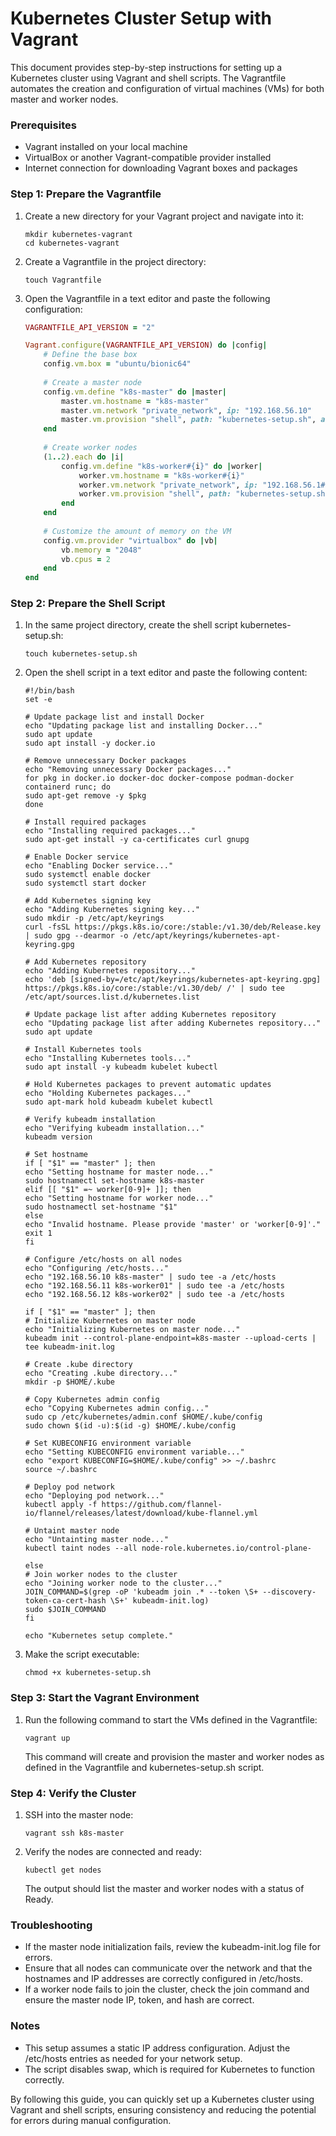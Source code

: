 # Kubernetes Cluster Setup with Vagrant
This document provides step-by-step instructions for setting up a Kubernetes cluster using Vagrant and shell scripts. The Vagrantfile automates the creation and configuration of virtual machines (VMs) for both master and worker nodes.

### Prerequisites
- Vagrant installed on your local machine
- VirtualBox or another Vagrant-compatible provider installed
- Internet connection for downloading Vagrant boxes and packages

### Step 1: Prepare the Vagrantfile
1. Create a new directory for your Vagrant project and navigate into it:
   ```shell
   mkdir kubernetes-vagrant
   cd kubernetes-vagrant
   ```
2. Create a Vagrantfile in the project directory:
   ```shell
   touch Vagrantfile
   ```

3. Open the Vagrantfile in a text editor and paste the following configuration:
   ```ruby
   VAGRANTFILE_API_VERSION = "2"
   
   Vagrant.configure(VAGRANTFILE_API_VERSION) do |config|
       # Define the base box
       config.vm.box = "ubuntu/bionic64"
       
       # Create a master node
       config.vm.define "k8s-master" do |master|
           master.vm.hostname = "k8s-master"
           master.vm.network "private_network", ip: "192.168.56.10"
           master.vm.provision "shell", path: "kubernetes-setup.sh", args: ["master"]
       end
       
       # Create worker nodes
       (1..2).each do |i|
           config.vm.define "k8s-worker#{i}" do |worker|
               worker.vm.hostname = "k8s-worker#{i}"
               worker.vm.network "private_network", ip: "192.168.56.1#{i}"
               worker.vm.provision "shell", path: "kubernetes-setup.sh", args: ["worker0#{i}"]
           end
       end
       
       # Customize the amount of memory on the VM
       config.vm.provider "virtualbox" do |vb|
           vb.memory = "2048"
           vb.cpus = 2
       end
   end
   ```
### Step 2: Prepare the Shell Script
1. In the same project directory, create the shell script kubernetes-setup.sh:

    ```shell
    touch kubernetes-setup.sh
    ```
2. Open the shell script in a text editor and paste the following content:

    ```shell
    #!/bin/bash
    set -e
    
    # Update package list and install Docker
    echo "Updating package list and installing Docker..."
    sudo apt update
    sudo apt install -y docker.io
    
    # Remove unnecessary Docker packages
    echo "Removing unnecessary Docker packages..."
    for pkg in docker.io docker-doc docker-compose podman-docker containerd runc; do
    sudo apt-get remove -y $pkg
    done
    
    # Install required packages
    echo "Installing required packages..."
    sudo apt-get install -y ca-certificates curl gnupg
    
    # Enable Docker service
    echo "Enabling Docker service..."
    sudo systemctl enable docker
    sudo systemctl start docker
    
    # Add Kubernetes signing key
    echo "Adding Kubernetes signing key..."
    sudo mkdir -p /etc/apt/keyrings
    curl -fsSL https://pkgs.k8s.io/core:/stable:/v1.30/deb/Release.key | sudo gpg --dearmor -o /etc/apt/keyrings/kubernetes-apt-keyring.gpg
    
    # Add Kubernetes repository
    echo "Adding Kubernetes repository..."
    echo 'deb [signed-by=/etc/apt/keyrings/kubernetes-apt-keyring.gpg] https://pkgs.k8s.io/core:/stable:/v1.30/deb/ /' | sudo tee /etc/apt/sources.list.d/kubernetes.list
    
    # Update package list after adding Kubernetes repository
    echo "Updating package list after adding Kubernetes repository..."
    sudo apt update
    
    # Install Kubernetes tools
    echo "Installing Kubernetes tools..."
    sudo apt install -y kubeadm kubelet kubectl
    
    # Hold Kubernetes packages to prevent automatic updates
    echo "Holding Kubernetes packages..."
    sudo apt-mark hold kubeadm kubelet kubectl
    
    # Verify kubeadm installation
    echo "Verifying kubeadm installation..."
    kubeadm version
    
    # Set hostname
    if [ "$1" == "master" ]; then
    echo "Setting hostname for master node..."
    sudo hostnamectl set-hostname k8s-master
    elif [[ "$1" =~ worker[0-9]+ ]]; then
    echo "Setting hostname for worker node..."
    sudo hostnamectl set-hostname "$1"
    else
    echo "Invalid hostname. Please provide 'master' or 'worker[0-9]'."
    exit 1
    fi
    
    # Configure /etc/hosts on all nodes
    echo "Configuring /etc/hosts..."
    echo "192.168.56.10 k8s-master" | sudo tee -a /etc/hosts
    echo "192.168.56.11 k8s-worker01" | sudo tee -a /etc/hosts
    echo "192.168.56.12 k8s-worker02" | sudo tee -a /etc/hosts
    
    if [ "$1" == "master" ]; then
    # Initialize Kubernetes on master node
    echo "Initializing Kubernetes on master node..."
    kubeadm init --control-plane-endpoint=k8s-master --upload-certs | tee kubeadm-init.log
    
    # Create .kube directory
    echo "Creating .kube directory..."
    mkdir -p $HOME/.kube
    
    # Copy Kubernetes admin config
    echo "Copying Kubernetes admin config..."
    sudo cp /etc/kubernetes/admin.conf $HOME/.kube/config
    sudo chown $(id -u):$(id -g) $HOME/.kube/config
    
    # Set KUBECONFIG environment variable
    echo "Setting KUBECONFIG environment variable..."
    echo "export KUBECONFIG=$HOME/.kube/config" >> ~/.bashrc
    source ~/.bashrc
    
    # Deploy pod network
    echo "Deploying pod network..."
    kubectl apply -f https://github.com/flannel-io/flannel/releases/latest/download/kube-flannel.yml
    
    # Untaint master node
    echo "Untainting master node..."
    kubectl taint nodes --all node-role.kubernetes.io/control-plane-
    
    else
    # Join worker nodes to the cluster
    echo "Joining worker node to the cluster..."
    JOIN_COMMAND=$(grep -oP 'kubeadm join .* --token \S+ --discovery-token-ca-cert-hash \S+' kubeadm-init.log)
    sudo $JOIN_COMMAND
    fi
    
    echo "Kubernetes setup complete."
    ```

3. Make the script executable:
    ```shell
    chmod +x kubernetes-setup.sh
    ```

### Step 3: Start the Vagrant Environment
1. Run the following command to start the VMs defined in the Vagrantfile:
    ```shell
    vagrant up
    ```
    This command will create and provision the master and worker nodes as defined in the Vagrantfile and kubernetes-setup.sh script.

### Step 4: Verify the Cluster
1. SSH into the master node:
    ```shell
    vagrant ssh k8s-master
    ```
2. Verify the nodes are connected and ready:
    ```shell
    kubectl get nodes
    ```
    The output should list the master and worker nodes with a status of Ready.

### Troubleshooting
- If the master node initialization fails, review the kubeadm-init.log file for errors.
- Ensure that all nodes can communicate over the network and that the hostnames and IP addresses are correctly configured in /etc/hosts.
- If a worker node fails to join the cluster, check the join command and ensure the master node IP, token, and hash are correct.

### Notes
- This setup assumes a static IP address configuration. Adjust the /etc/hosts entries as needed for your network setup.
- The script disables swap, which is required for Kubernetes to function correctly.


By following this guide, you can quickly set up a Kubernetes cluster using Vagrant and shell scripts, ensuring consistency and reducing the potential for errors during manual configuration.